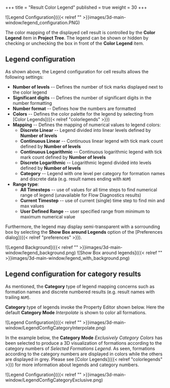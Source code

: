 +++
title = "Result Color Legend"
published = true
weight = 30
+++

![Legend Configuration]({{< relref "" >}}images/3d-main-window/legend_configuration.PNG)

The color mapping of the displayed cell result is controlled by the **Color Legend** item in **Project Tree**. 
The legend can be shown or hidden by checking or unchecking the box in front of the **Color Legend** item.

## Legend configuration
As shown above, the Legend configuration for cell results allows the following settings:

- **Number of levels** -- Defines the number of tick marks displayed next to the color legend
- **Significant digits** -- Defines the number of significant digits in the number formatting
- **Number format** -- Defines how the numbers are formatted
- **Colors** -- Defines the color palette for the legend by selecting from [Color Legends]({{< relref "colorlegends" >}})
- **Mapping** -- Defines the mapping of numerical values to legend colors:
  - **Discrete Linear** -- Legend divided into linear levels defined by **Number of levels**
  - **Continuous Linear** -- Continuous linear legend with tick mark count defined by **Number of levels**
  - **Continuous Logarithmic** -- Continuous logarithmic legend with tick mark count defined by **Number of levels**
  - **Discrete Logarithmic** -- Logarithmic legend divided into levels defined by **Number of levels**
  - **Category** -- Legend with one level per category for formation names and discrete data (e.g. result names ending with _`NUM`_)
- **Range type**:
  - **All Timesteps** -- use of values for all time steps to find numerical range of legend (unavailable for Flow Diagnostics results)
  - **Current Timestep** -- use of current (single) time step to find min and max values  
  - **User Defined Range** -- user specified range from minimum to maximum numerical value

Furthermore, the legend may display semi-transparent with a sorrounding box by selecting the **Show Box around Legends** option of the 
[Preferences dialog]({{< relref "preferences" >}}).

![Legend Background]({{< relref "" >}}images/3d-main-window/legend_background.png) ![Show Box around legends]({{< relref "" >}}images/3d-main-window/legend_with_background.png)


## Legend configuration for category results
As mentioned, the **Category** type of legend mapping concerns such as formation names and discrete numbered results (e.g. result names with trailing _`NUM`_).

**Category** type of legends invoke the Property Editor shown below. 
Here the default **Category Mode** *Interpolate* is shown to color all formations.

![Legend Configuration]({{< relref "" >}}images/3d-main-window/LegendConfigCategoryInterpolate.png)

In the example below, the **Category Mode** *Exclusively Category Colors* has been selected to produce a 3D visualization of formations according to the category numbers of *Selected Formations Legend*. 
As seen, formations according to the category numbers are displayed in colors while the others are displayed in grey. 
Please see [Color Legends]({{< relref "colorlegends" >}}) for more information about legends and category numbers.

![Legend Configuration]({{< relref "" >}}images/3d-main-window/LegendConfigCategoryExclusive.png)


